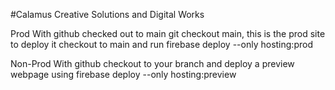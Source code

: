 #Calamus Creative Solutions and Digital Works

Prod
With github checked out to main git checkout main, this is the prod site to deploy it checkout to main and run 
firebase deploy --only hosting:prod

Non-Prod
With github checkout to your branch and deploy a preview webpage using 
firebase deploy --only hosting:preview